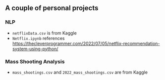 ## A couple of personal projects

### NLP
- `netflixData.csv` is from Kaggle
- `Netflix.ipynb` references https://thecleverprogrammer.com/2022/07/05/netflix-recommendation-system-using-python/

### Mass Shooting Analysis
- `mass_shootings.csv` and `2022_mass_shootings.csv` are from Kaggle
